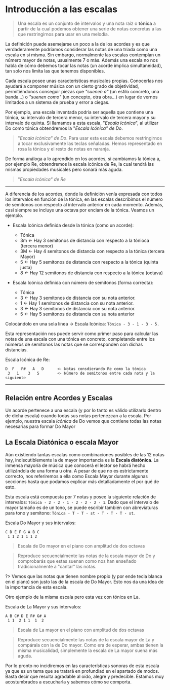 <h1> Introducción a las escalas </h1>

> Una escala es un conjunto de intervalos y una nota raíz o **tónica** a partir de la cual podemos obtener una serie de notas concretas a las que restringirnos para usar en una melodía.

La definición puede asemejarse un poco a la de los acordes y es que verdaderamente podríamos
considerar las notas de una triada como una escala en si misma. Sin embargo, normalmente
las escalas contemplan un número mayor de notas, usualmente 7 o más. Además una escala no
nos habla de cómo debemos tocar las notas (un acorde implica simultaneidad), tan solo
nos limita las que tenemos disponibles.

Cada escala posee unas características musicales propias. Conocerlas nos ayudará
a componer música con un cierto grado de objetividad, permitiéndonos conseguir piezas que _"suenen a"_  (un estilo concreto, una banda...) o _"suenen como"_ (un concepto, otra obra...) en lugar de vernos limitados a un sistema de prueba y error a ciegas.

Por ejemplo, una escala inventada podría ser aquella que contiene una tónica, su intervalo de tercera menor, su intervalo de tercera mayor y su intervalo de quinta.
Si llamamos a esta escala, "_Escala Icónica_", al utilizar Do como tónica obtendremos la "_Escala Icónica" de Do_.

<div id ="piano_0" class="piano_container"></div>

> "_Escala Icónica" de Do_. Para usar esta escala debemos restringirnos a tocar exclusivamente las teclas señaladas. Hemos representado en rosa la tónica y el resto de notas en naranja.

De forma análoga a lo aprendido en los acordes, si cambiamos la tónica a, por ejemplo Re,
obtendremos la escala icónica de Re, la cual tendrá las mismas propiedades musicales
pero sonará más aguda.

<div id ="piano_1" class="piano_container"></div>

> "_Escala Icónica" de Re_

---

A diferencia de los acordes, donde la definición venía expresada con todos los intervalos
en función de la tónica, en las escalas describimos el número de semitonos con respecto al intervalo anterior en cada momento. Además, casi siempre se incluye una octava por enciam de la tónica. Veamos un ejemplo.

- Escala Icónica definida desde la tónica (como un acorde):


    - Tónica
    - 3m    <- Hay 3 semitonos de distancia con respecto a la tónioca (tercera menor)
    - 3M    <- Hay 4 semitonos de distancia con respecto a la tónica (tercera Mayor)
    - 5     <- Hay 5 semitonos de distancia con respecto a la tónica (quinta justa)
    - 8     <- Hay 12 semitonos de distancia con respecto a la tónica (octava)

- Escala Icónica definida con número de semitonos (forma correcta):


    - Tónica
    - 3     <- Hay 3 semitonos de distancia con su nota anterior.
    - 1     <- Hay 1 semitonos de distancia con su nota anterior.
    - 3     <- Hay 3 semitonos de distancia con su nota anterior.
    - 5     <- Hay 5 semitonos de distancia con su nota anterior

Colocándolo en una sola línea -> Escala Icónica: `Tónica - 3 - 1 - 3 - 5.`

Esta representación nos puede servir como primer paso para calcular las notas de una escala con una tónica en concreto, completando entre los números de semitonos las notas que se corresponden con dichas distancias.

Escala Icónica de Re:

    D  F   F#   A   D      <- Notas consdierando Re como la tónica
     3   1    3   5        <- Número de semitonos entre cada nota y la siguiente

---

<h2> Relación entre Acordes y Escalas </h2>

Un acorde pertenece a una escala (y por lo tanto es válido utilizarlo dentro
de dicha escala) cuando todas sus notas pertenezcan a la escala. Por ejemplo,
nuestra escala _icónica_ de Do vemos que contiene todas las notas necesarias
para formar Do Mayor


<h2> La Escala Diatónica o escala Mayor </h2>

Aún existiendo tantas escalas como combinaciones posibles de las 12 notas hay, indiscutiblemente la de mayor importancia es la **Escala diatónica**. La inmensa mayoría de música que conocerá el lector se habrá hecho utilizándola de una forma u otra. A pesar de que no es estrictamente correcto, nos referiremos a ella
como Escala Mayor durante algunas secciones hasta que podamos explicar más
detalladamente el por qué de esto.

Esta escala está compuesta por 7 notas y posee la siguiente relación de intervalos: `Tónica - 2 - 2 - 1 - 2 - 2 - 2 - 1`. Dado que el intervalo de mayor tamaño es de un tono, se puede escribir también con abreviaturas para tono y semitono: `Tónica - T - T - st - T - T - T - st`.

Escala Do Mayor y sus intervalos:


    C D E F G A B C
     1 1 2 1 1 1 2


<div id ="piano_2" class="piano_container"></div>

> Escala de Do mayor en el piano con amplitud de dos octavas

<div id ="piano_3" class="piano_container"></div>

> Reproduce secuencialmente las notas de la escala mayor de Do y comprobarás que estas suenan como nos han enseñado tradicionalmente a "cantar" las notas.

?> Vemos que las notas que tienen nombre propio (y por ende tecla blanca en el piano) son justo las de la escala de Do Mayor. Esto nos da una idea de la importancia de esta escala.

Otro ejemplo de la misma escala pero esta vez con tónica en La.

Escala de La Mayor y sus intervalos:


    A B C# D E F# G# A
     1 1  2 1 1  1  2


<div id ="piano_4" class="piano_container"></div>

> Escala de La mayor en el piano con amplitud de dos octavas

<div id ="piano_5" class="piano_container"></div>

> Reproduce secuencialmente las notas de la escala mayor de La y compárala
con la de Do mayor. Como era de esperar, ambas tienen la misma musicalidad,
simplemente la escala de La mayor suena más aguda.


Por lo pronto no incidiremos en las características sonoras de esta escala
ya que es un tema que se tratará en profundiad en el apartado de modos. Basta decir
que resulta agradable al oído, alegre y predecible.
Estamos muy acostumbrados a escucharla y sabemos cómo se comporta.

<link rel="stylesheet" href="PianoGenerator/style.css">
<script>
piano({
    tag: "piano_0",
    octaves: 1,
    number: "relevant",
    names: "all",
    tonic: "C",
    relevant: {
        "C"  : { color: "violet" },
        "D#" : { color: "orange" },
        "E"  : { color: "orange" },
        "G"  : { color: "orange" },
    }
});
piano({
    tag: "piano_1",
    octaves: 1,
    number: "relevant",
    names: "all",
    tonic: "D",
    relevant: {
        "D"  : { color: "violet" },
        "F"  : { color: "orange" },
        "F#" : { color: "orange" },
        "A"  : { color: "orange" },
    }
});
piano({
    tag: "piano_2",
    octaves: 2,
    names: "relevant",
    tonic: "C",
    relevant: {
        "C" : { color: "violet" },
        "D" : { color: "orange" },
        "E" : { color: "orange" },
        "F" : { color: "orange" },
        "G" : { color: "orange" },
        "A" : { color: "orange" },
        "B" : { color: "orange" },
    },
});
piano({
    tag: "piano_3",
    octaves: 2,
    names: "pressed",
    tonic: "C",
    pressed: ["C", "D", "E", "F", "G", "A", "B", "C"],
    controls: ["up"]
});
piano({
    tag: "piano_4",
    octaves: 2,
    names: "relevant",
    tonic: "C",
    relevant: {
        "A" : { color: "violet" },
        "B" : { color: "orange" },
        "C#" : { color: "orange" },
        "D" : { color: "orange" },
        "E" : { color: "orange" },
        "F#" : { color: "orange" },
        "G#" : { color: "orange" },
    }
});
piano({
    tag: "piano_5",
    octaves: 2,
    names: "pressed",
    tonic: "A",
    pressed: ["A", "B", "C#", "D", "E", "F#", "G#", "A"],
    controls: ["up"]
});
</script>